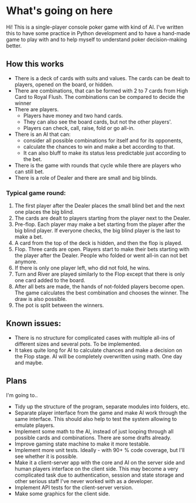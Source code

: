 # What's going on here
Hi! This is a single-player console poker game with kind of AI.
I've written this to have some practice in Python development and to have a hand-made game to play with and to help myself to understand poker decision-making better.

## How this works
- There is a deck of cards with suits and values. The cards can be dealt to players, opened on the board, or hidden.
- There are combinations, that can be formed with 2 to 7 cards from High Card to Royal Flush. The combinations can be compared to decide the winner
- There are players.
  - Players have money and two hand cards.
  - They can also see the board cards, but not the other players'.
  - Players can check, call, raise, fold or go all-in.
- There is an AI that can:
  - consider all possible combinations for itself and for its opponents,
  - calculate the chances to win and make a bet according to that.
  - It can also bluff to make its status less predictable just according to the bet.  
- There is the game with rounds that cycle while there are players who can still bet.
- There is a role of Dealer and there are small and big blinds.

### Typical game round:
1. The first player after the Dealer places the small blind bet and the next one places the big blind.
2. The cards are dealt to players starting from the player next to the Dealer.
3. Pre-flop. Each player may make a bet starting from the player after the big blind player. If everyone checks, the big blind player is the last to make a bet.
4. A card from the top of the deck is hidden, and then the flop is played.
5. Flop. Three cards are open. Players start to make their bets starting with the player after the Dealer. People who folded or went all-in can not bet anymore.
6. If there is only one player left, who did not fold, he wins.
7. Turn and River are played similarly to the Flop except that there is only one card added to the board.
8. After all bets are made, the hands of not-folded players become open. The game calculates the best combination and chooses the winner. The draw is also possible.
9. The pot is split between the winners.

## Known issues:
- There is no structure for complicated cases with multiple all-ins of different sizes and several pots. To be implemented.
- It takes quite long for AI to calculate chances and make a decision on the Flop stage. AI will be completely overwritten using math. One day and maybe.

## Plans
I'm going to.. 
- Tidy up the structure of the program, separate modules into folders, etc.
- Separate player interface from the game and make AI work through the same interface. This should also help to test the system allowing to emulate players.
- Implement some math to the AI, instead of just looping through all possible cards and combinations. There are some drafts already.
- Improve gaming state machine to make it more testable.
- Implement more unit tests. Ideally - with 90+ % code coverage, but I'll see whether it is possible.
- Make it a client-server app with the core and AI on the server side and human players interface on the client side. This may become a very complicated task due to authentication, session and state storage and other serious staff I've never worked with as a developer.
- Implement API tests for the client-server version. 
- Make some graphics for the client side.

